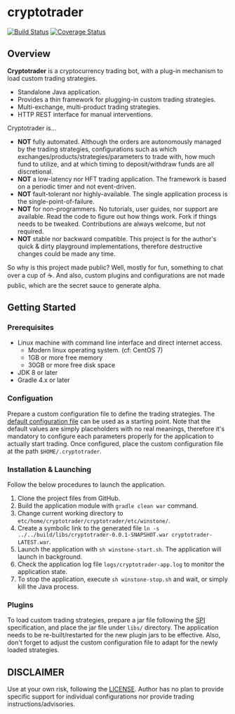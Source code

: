 # cryptotrader
[![Build Status][travis-icon]][travis-page] [![Coverage Status][coverall-icon]][coverall-page]

## Overview

**Cryptotrader** is a cryptocurrency trading bot, with a plug-in mechanism to load custom trading strategies.
* Standalone Java application.
* Provides a thin framework for plugging-in custom trading strategies.
* Multi-exchange, multi-product trading strategies.
* HTTP REST interface for manual interventions.

Cryptotrader is...
* **NOT** fully automated. Although the orders are autonomously managed by the trading strategies, configurations such as which exchanges/products/strategies/parameters to trade with, how much fund to utilize, and at which timing to deposit/withdraw funds are all discretional.
* **NOT** a low-latency nor HFT trading application. The framework is based on a periodic timer and not event-driven.
* **NOT** fault-tolerant nor highly-available. The single application process is the single-point-of-failure.
* **NOT** for non-programmers. No tutorials, user guides, nor support are available. Read the code to figure out how things work. Fork if things needs to be tweaked. Contributions are always welcome, but not required.
* **NOT** stable nor backward compatible. This project is for the author's quick & dirty playground implementations, therefore destructive changes could be made any time.

So why is this project made public? Well, mostly for fun, something to chat over a cup of :coffee:. 
And also, custom plugins and configurations are not made public, which are the secret sauce to generate alpha.


## Getting Started

### Prerequisites
* Linux machine with command line interface and direct internet access.
    * Modern linux operating system. (cf: CentOS 7)
    * 1GB or more free memory
    * 30GB or more free disk space
* JDK 8 or later
* Gradle 4.x or later

### Configuation
Prepare a custom configuration file to define the trading strategies. 
The [default configuration file](./src/main/resources/cryptotrader-default.properties) can be used as a starting point. 
Note that the default values are simply placeholders with no real meanings, 
therefore it's mandatory to configure each parameters properly for the application to actually start trading.
Once configured, place the custom configuration file at the path `$HOME/.cryptotrader`.

### Installation & Launching
Follow the below procedures to launch the application.
1. Clone the project files from GitHub.
2. Build the application module with `gradle clean war` command.
3. Change current working directory to `etc/home/cryptotrader/cryptotrader/etc/winstone/`.
4. Create a symbolic link to the generated file `ln -s ../../build/libs/cryptotrader-0.0.1-SNAPSHOT.war cryptotrader-LATEST.war`.
5. Launch the application with `sh winstone-start.sh`. The application will launch in background.
6. Check the application log file `logs/cryptotrader-app.log` to monitor the application state.
7. To stop the application, execute `sh winstone-stop.sh` and wait, or simply kill the Java process.

### Plugins
To load custom trading strategies, prepare a jar file following the [SPI][ref-spi] specification, and place the jar file under `libs/` directory.
The application needs to be re-built/restarted for the new plugin jars to be effective.
Also, don't forget to adjust the custom configuration file to adapt for the newly loaded strategies. 


## DISCLAIMER
Use at your own risk, following the [LICENSE](./LICENSE). 
Author has no plan to provide specific support for individual configurations nor provide trading instructions/advisories.


[travis-page]:https://travis-ci.org/after-the-sunrise/cryptotrader
[travis-icon]:https://travis-ci.org/after-the-sunrise/cryptotrader.svg?branch=master
[coverall-page]:https://coveralls.io/github/after-the-sunrise/cryptotrader?branch=master
[coverall-icon]:https://coveralls.io/repos/github/after-the-sunrise/cryptotrader/badge.svg?branch=master
[ref-spi]:https://docs.oracle.com/javase/tutorial/ext/basics/spi.html
